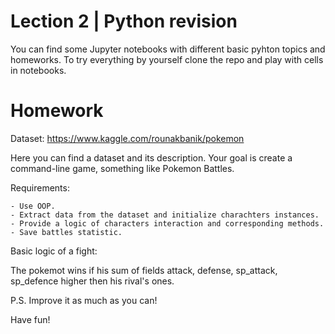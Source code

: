 # Lection 2 | Python revision
You can find some Jupyter notebooks with different basic pyhton topics and homeworks. To try everything by yourself clone the repo and play with cells in notebooks.

# Homework

Dataset: https://www.kaggle.com/rounakbanik/pokemon

Here you can find a dataset and its description.
Your goal is create a command-line game, something like Pokemon Battles.

Requirements:

    - Use OOP.
    - Extract data from the dataset and initialize charachters instances.
    - Provide a logic of characters interaction and corresponding methods.
    - Save battles statistic.

Basic logic of a fight:

The pokemot wins if his sum of fields attack, defense, sp_attack, sp_defence higher then his rival's ones.

P.S. Improve it as much as you can!

Have fun! 
